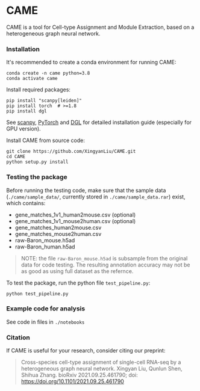 # CAME

CAME is a tool for Cell-type Assignment and Module Extraction, based on a heterogeneous graph neural network.


### Installation

It's recommended to create a conda environment for running CAME:

```shell
conda create -n came python=3.8
conda activate came
```

Install required packages:

```shell
pip install "scanpy[leiden]"
pip install torch  # >=1.8 
pip install dgl  
```

See [scanpy](https://scanpy.readthedocs.io/en/stable/), 
[PyTorch](https://pytorch.org/) and [DGL](https://www.dgl.ai/) 
for detailed installation guide (especially for GPU version).

Install CAME from source code:

```shell
git clone https://github.com/XingyanLiu/CAME.git
cd CAME
python setup.py install
```

### Testing the package

Before running the testing code, make sure that the sample data 
(`./came/sample_data/`, currently stored in `./came/sample_data.rar`) exist, which contains:

- gene_matches_1v1_human2mouse.csv (optional)
- gene_matches_1v1_mouse2human.csv (optional)
- gene_matches_human2mouse.csv
- gene_matches_mouse2human.csv
- raw-Baron_mouse.h5ad
- raw-Baron_human.h5ad 

> NOTE: the file `raw-Baron_mouse.h5ad` is subsample from the original data 
> for code testing. The resulting annotation accuracy may not be as good as 
> using full dataset as the refernce.

To test the package, run the python file `test_pipeline.py`:

```shell
python test_pipeline.py 
```


### Example code for analysis

See code in files in `./notebooks`


### Citation

If CAME is useful for your research, consider citing our preprint:

> Cross-species cell-type assignment of single-cell RNA-seq by a heterogeneous graph neural network.
   Xingyan Liu, Qunlun Shen, Shihua Zhang.
   bioRxiv 2021.09.25.461790; doi: https://doi.org/10.1101/2021.09.25.461790

